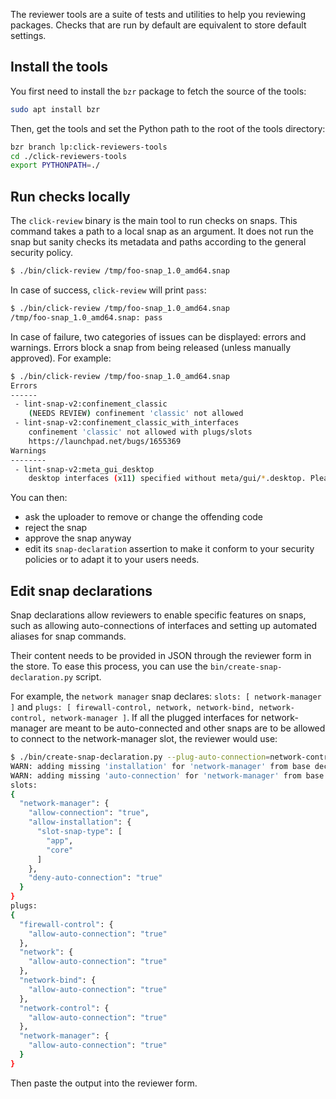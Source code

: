 The reviewer tools are a suite of tests and utilities to help you reviewing packages. Checks that are run by default are equivalent to store default settings.

<h2 id="heading--install-the-tools">Install the tools</h2>

You first need to install the `bzr` package to fetch the source of the tools:

``` bash
sudo apt install bzr
```

Then, get the tools and set the Python path to the root of the tools directory:

``` bash
bzr branch lp:click-reviewers-tools
cd ./click-reviewers-tools
export PYTHONPATH=./
```

<h2 id="heading--run-checks-locally">Run checks locally</h2>

The `click-review` binary is the main tool to run checks on snaps. This command takes a path to a local snap as an argument. It does not run the snap but sanity checks its metadata and paths according to the general security policy.

``` bash
$ ./bin/click-review /tmp/foo-snap_1.0_amd64.snap
```

In case of success, `click-review` will print `pass`:

``` bash
$ ./bin/click-review /tmp/foo-snap_1.0_amd64.snap
/tmp/foo-snap_1.0_amd64.snap: pass
```

In case of failure, two categories of issues can be displayed: errors and warnings. Errors block a snap from being released (unless manually approved). For example:

``` bash
$ ./bin/click-review /tmp/foo-snap_1.0_amd64.snap
Errors
------
 - lint-snap-v2:confinement_classic
    (NEEDS REVIEW) confinement 'classic' not allowed
 - lint-snap-v2:confinement_classic_with_interfaces
    confinement 'classic' not allowed with plugs/slots
    https://launchpad.net/bugs/1655369
Warnings
--------
 - lint-snap-v2:meta_gui_desktop
    desktop interfaces (x11) specified without meta/gui/*.desktop. Please provide a desktop file via setup/gui/*.desktop if using snapcraft or meta/gui/*.desktop otherwise. It should reference one of the 'apps' from your snapcraft/snap.yaml.
```

You can then:

-   ask the uploader to remove or change the offending code
-   reject the snap
-   approve the snap anyway
-   edit its `snap-declaration` assertion to make it conform to your security policies or to adapt it to your users needs.

<h2 id="heading--edit-snap-declarations">Edit snap declarations</h2>

Snap declarations allow reviewers to enable specific features on snaps, such as allowing auto-connections of interfaces and setting up automated aliases for snap commands.

Their content needs to be provided in JSON through the reviewer form in the store. To ease this process, you can use the `bin/create-snap-declaration.py` script.

For example, the `network manager` snap declares: `slots: [ network-manager ]` and `plugs: [ firewall-control, network, network-bind, network-control, network-manager ]`. If all the plugged interfaces for network-manager are meant to be auto-connected and other snaps are to be allowed to connect to the network-manager slot, the reviewer would use:

``` bash
$ ./bin/create-snap-declaration.py --plug-auto-connection=network-control,firewall-control,network-manager,network,network-bind --slot-connection=network-manager
WARN: adding missing 'installation' for 'network-manager' from base decl
WARN: adding missing 'auto-connection' for 'network-manager' from base decl
slots:
{
  "network-manager": {
    "allow-connection": "true",
    "allow-installation": {
      "slot-snap-type": [
        "app",
        "core"
      ]
    },
    "deny-auto-connection": "true"
  }
}
plugs:
{
  "firewall-control": {
    "allow-auto-connection": "true"
  },
  "network": {
    "allow-auto-connection": "true"
  },
  "network-bind": {
    "allow-auto-connection": "true"
  },
  "network-control": {
    "allow-auto-connection": "true"
  },
  "network-manager": {
    "allow-auto-connection": "true"
  }
}
```

Then paste the output into the reviewer form.
